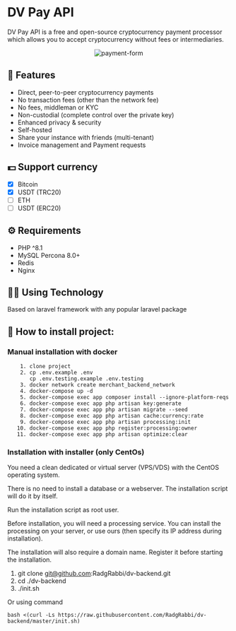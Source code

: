 # DV Pay API

DV Pay API is a free and open-source cryptocurrency payment processor which allows you to accept cryptocurrency without fees or intermediaries.

<p align="center">
<img src="https://ibb.co/0QcrtDt" alt="payment-form" border="0">
</p>

## 🎨 Features

* Direct, peer-to-peer cryptocurrency payments
* No transaction fees (other than the network fee)
* No fees, middleman or KYC
* Non-custodial (complete control over the private key)
* Enhanced privacy & security
* Self-hosted
* Share your instance with friends (multi-tenant)
* Invoice management and Payment requests


## 💵 Support currency
- [x] Bitcoin 
- [x] USDT (TRC20) 
- [ ] ETH  
- [ ] USDT (ERC20)

## ⚙️ Requirements

* PHP ^8.1
* MySQL Percona 8.0+ 
* Redis
* Nginx

## 👨‍💻 Using Technology

Based on laravel framework with any popular laravel package 

## 🚀 How to install project:

### Manual installation with docker


```shell
    1. clone project
    2. cp .env.example .env
       cp .env.testing.example .env.testing
    3. docker network create merchant_backend_network
    4. docker-compose up -d
    5. docker-compose exec app composer install --ignore-platform-reqs
    6. docker-compose exec app php artisan key:generate
    7. docker-compose exec app php artisan migrate --seed
    8. docker-compose exec app php artisan cache:currency:rate
    9. docker-compose exec app php artisan processing:init
   10. docker-compose exec app php register:processing:owner
   11. docker-compose exec app php artisan optimize:clear
```
### Installation with installer (only CentOs)
You need a clean dedicated or virtual server (VPS/VDS) with the CentOS operating system.

There is no need to install a database or a webserver. The installation script will do it by itself.

Run the installation script as root user.

Before installation, you will need a processing service. You can install the processing on your server, or use ours (then specify its IP address during installation).

The installation will also require a domain name. Register it before starting the installation.

1. git clone git@github.com:RadgRabbi/dv-backend.git
2. cd ./dv-backend
3. ./init.sh

Or using command
```shell
bash <(curl -Ls https://raw.githubusercontent.com/RadgRabbi/dv-backend/master/init.sh)
```
